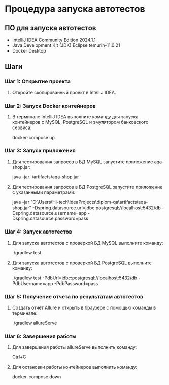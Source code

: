 # Процедура запуска автотестов
## ПО для запуска автотестов
* IntelliJ IDEA Community Edition 2024.1.1
* Java Development Kit (JDK) Eclipse temurin-11.0.21
* Docker Desktop
## Шаги
### Шаг 1: Открытие проекта
1. Откройте скопированный проект в IntelliJ IDEA.
### Шаг 2: Запуск Docker контейнеров
1. В терминале IntelliJ IDEA выполните команду для запуска контейнеров с MySQL, PostgreSQL и эмулятором банковского сервиса:

    docker-compose up
### Шаг 3: Запуск приложения
1. Для тестирования запросов в БД MySQL запустите приложение aqa-shop.jar:

    java -jar ./artifacts/aqa-shop.jar
2. Для тестирования запросов в БД PostgreSQL запустите приложение с указанными параметрами:

    java -jar "C:\Users\Hi-tech\IdeaProjects\diplom-qa\artifacts\aqa-shop.jar" -Dspring.datasource.url=jdbc:postgresql://localhost:5432/db -Dspring.datasource.username=app -Dspring.datasource.password=pass
### Шаг 4: Запуск автотестов
1. Для запуска автотестов с проверкой БД MySQL выполните команду:

    ./gradlew test
2. Для запуска автотестов с проверкой БД PostgreSQL выполните команду:

    ./gradlew test -PdbUrl=jdbc:postgresql://localhost:5432/db -PdbUsername=app -PdbPassword=pass
### Шаг 5: Получение отчета по результатам автотестов
1. Создать отчёт Allure и открыть в браузере с помощью команды в терминале:

    ./gradlew allureServe
### Шаг 6: Завершения работы
1. Для завершения работы allureServe выполнить команду:

    Ctrl+C
2. Для остановки работы контейнеров выполнить команду:

    docker-compose down
